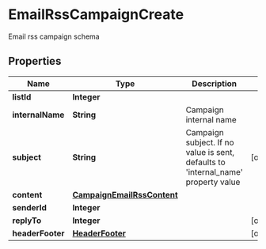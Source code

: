 

# EmailRssCampaignCreate

Email rss campaign schema

## Properties

| Name | Type | Description | Notes |
|------------ | ------------- | ------------- | -------------|
|**listId** | **Integer** |  |  |
|**internalName** | **String** | Campaign internal name |  |
|**subject** | **String** | Campaign subject. If no value is sent, defaults to &#39;internal_name&#39; property value |  [optional] |
|**content** | [**CampaignEmailRssContent**](CampaignEmailRssContent.md) |  |  |
|**senderId** | **Integer** |  |  |
|**replyTo** | **Integer** |  |  [optional] |
|**headerFooter** | [**HeaderFooter**](HeaderFooter.md) |  |  [optional] |




